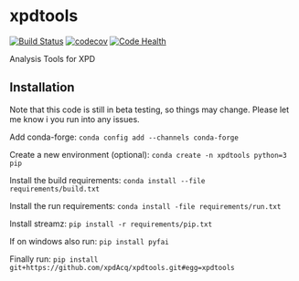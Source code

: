 # xpdtools
[![Build Status](https://travis-ci.org/xpdAcq/xpdtools.svg?branch=master)](https://travis-ci.org/xpdAcq/xpdtools)
[![codecov](https://codecov.io/gh/xpdAcq/xpdtools/branch/master/graph/badge.svg)](https://codecov.io/gh/xpdAcq/xpdtools)
[![Code Health](https://landscape.io/github/xpdAcq/xpdAn/master/landscape.svg?style=flat)](https://landscape.io/github/xpdAcq/xpdtools/master)

Analysis Tools for XPD

Installation
------------
Note that this code is still in beta testing, so things may change. Please
let me know i you run into any issues.

Add conda-forge: 
``conda config add --channels conda-forge``

Create a new environment (optional):
``conda create -n xpdtools python=3 pip``

Install the build requirements:
``conda install --file requirements/build.txt``

Install the run requirements:
``conda install -file requirements/run.txt``

Install streamz:
``pip install -r requirements/pip.txt``

If on windows also run:
``pip install pyfai``

Finally run:
``pip install git+https://github.com/xpdAcq/xpdtools.git#egg=xpdtools``